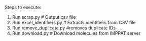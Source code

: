 Steps to execute:
1. Run scrap.py # Output csv file
2. Run excel_identifiers.py # Extracts identifiers from CSV file
3. Run remove_duplicate.py #removes duplicate IDs
4. Run download.py # Download molecules from IMPPAT server

